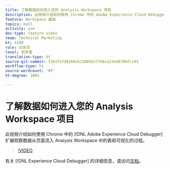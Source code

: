 ```yaml
---
title: 了解数据如何进入您的 Analysis Workspace 项目
description: 此视频介绍如何使用 Chrome 中的 Adobe Experience Cloud Debugger 扩展观察数据从页面流入 Analysis Workspace 中的表和可视化的过程。
feature: Workspace 基础
topics: null
activity: use
doc-type: feature video
team: Technical Marketing
kt: 4109
role: 业务员
level: 初学者
translation-type: ht
source-git-commit: f3b3fa7d91b0cb21005b57768ca23ed6700fcc03
workflow-type: ht
source-wordcount: '97'
ht-degree: 100%

---
```



# 了解数据如何进入您的 Analysis Workspace 项目

此视频介绍如何使用 Chrome 中的 [!DNL Adobe Experience Cloud Debugger] 扩展观察数据从页面流入 Analysis Workspace 中的表和可视化的过程。

>[!VIDEO](https://video.tv.adobe.com/v/31072/?quality=12)

有关 [!DNL Experience Cloud Debugger] 的详细信息，请访问[文档](https://docs.adobe.com/content/help/zh_CN/debugger/using/experience-cloud-debugger.html)。
